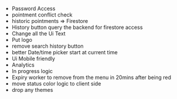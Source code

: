 - Password Access
- pointment conflict check
- historic pointments => Firestore
- History button query the backend for firestore access
- Change all the Ui Text
- Put logo
- remove search history button
- better Date/time picker start at current time
- Ui Mobile friendly
- Analytics
- In progress logic
- Expiry worker to remove from the menu in 20mins after being red 
- move status color logic to client side
- drop any themes 
